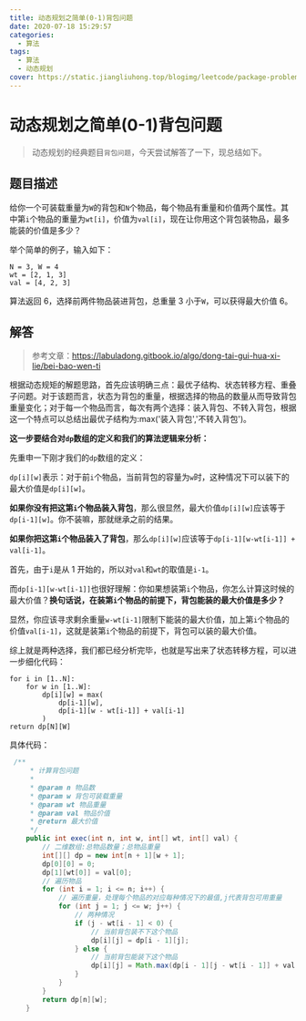 ```yaml
---
title: 动态规划之简单(0-1)背包问题
date: 2020-07-18 15:29:57
categories:
  - 算法
tags:
  - 算法
  - 动态规划
cover: https://static.jiangliuhong.top/blogimg/leetcode/package-problem.jpg
---
```


# 动态规划之简单(0-1)背包问题

> 动态规划的经典题目`背包问题`，今天尝试解答了一下，现总结如下。

## 题目描述

给你一个可装载重量为`W`的背包和`N`个物品，每个物品有重量和价值两个属性。其中第`i`个物品的重量为`wt[i]`，价值为`val[i]`，现在让你用这个背包装物品，最多能装的价值是多少？

举个简单的例子，输入如下：

```
N = 3, W = 4
wt = [2, 1, 3]
val = [4, 2, 3]
```

算法返回 6，选择前两件物品装进背包，总重量 3 小于`W`，可以获得最大价值 6。

## 解答

> 参考文章：https://labuladong.gitbook.io/algo/dong-tai-gui-hua-xi-lie/bei-bao-wen-ti

根据动态规矩的解题思路，首先应该明确三点：最优子结构、状态转移方程、重叠子问题。对于该题而言，状态为背包的重量，根据选择的物品的数量从而导致背包重量变化；对于每一个物品而言，每次有两个选择：装入背包、不转入背包，根据这一个特点可以总结出最优子结构为:max('装入背包','不转入背包')。

**这一步要结合对`dp`数组的定义和我们的算法逻辑来分析：**

先重申一下刚才我们的`dp`数组的定义：

`dp[i][w]`表示：对于前`i`个物品，当前背包的容量为`w`时，这种情况下可以装下的最大价值是`dp[i][w]`。

**如果你没有把这第`i`个物品装入背包**，那么很显然，最大价值`dp[i][w]`应该等于`dp[i-1][w]`。你不装嘛，那就继承之前的结果。

**如果你把这第`i`个物品装入了背包**，那么`dp[i][w]`应该等于`dp[i-1][w-wt[i-1]] + val[i-1]`。

首先，由于`i`是从 1 开始的，所以对`val`和`wt`的取值是`i-1`。

而`dp[i-1][w-wt[i-1]]`也很好理解：你如果想装第`i`个物品，你怎么计算这时候的最大价值？**换句话说，在装第`i`个物品的前提下，背包能装的最大价值是多少？**

显然，你应该寻求剩余重量`w-wt[i-1]`限制下能装的最大价值，加上第`i`个物品的价值`val[i-1]`，这就是装第`i`个物品的前提下，背包可以装的最大价值。

综上就是两种选择，我们都已经分析完毕，也就是写出来了状态转移方程，可以进一步细化代码：

```
for i in [1..N]:
    for w in [1..W]:
        dp[i][w] = max(
            dp[i-1][w],
            dp[i-1][w - wt[i-1]] + val[i-1]
        )
return dp[N][W]
```

具体代码：

```java
 /**
     * 计算背包问题
     * 
     * @param n 物品数
     * @param w 背包可装载重量
     * @param wt 物品重量
     * @param val 物品价值
     * @return 最大价值
     */
    public int exec(int n, int w, int[] wt, int[] val) {
        // 二维数组:总物品数量；总物品重量
        int[][] dp = new int[n + 1][w + 1];
        dp[0][0] = 0;
        dp[1][wt[0]] = val[0];
        // 遍历物品
        for (int i = 1; i <= n; i++) {
            // 遍历重量，处理每个物品的对应每种情况下的最值,j代表背包可用重量
            for (int j = 1; j <= w; j++) {
                // 两种情况
                if (j - wt[i - 1] < 0) {
                    // 当前背包装不下这个物品
                    dp[i][j] = dp[i - 1][j];
                } else {
                    // 当前背包能装下这个物品
                    dp[i][j] = Math.max(dp[i - 1][j - wt[i - 1]] + val[i - 1], dp[i - 1][j]);
                }
            }
        }
        return dp[n][w];
    }
```

